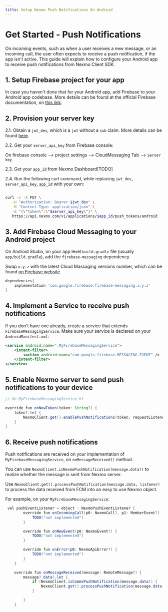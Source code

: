 ```yaml
---
title: Setup Nexmo Push Notifications On Android
---
```


# Get Started - Push Notifications

On incoming events, such as when a user receives a new message, or an incoming call, the user often expects to receive a push notification, if the app isn't active.
This guide will explain how to configure your Android app to receive push notifications from Nexmo Client SDK.

## 1. Setup Firebase project for your app

In case you haven't done that for your Android app, add Firebase to your Android app codebase.
More details can be found at the official Firebase documentation, on [this link]("https://firebase.google.com/docs/android/setup").

## 2. Provision your server key

2.1. Obtain a `jwt_dev`, which is a `jwt` without a `sub` claim. More details can be found [here](/setup/generate-test-credentials#3.-Generate-a-User-JWT).

2.2. Get your `server_api_key` from Firebase console:

On firebase console --> project settings --> CloudMessaging Tab --> `Server key`

2.3. Get your `app_id` from Nexmo Dashboard[TODO]

2.4. Run the following curl command, while replacing `jwt_dev`, `server_api_key`, `app_id` with your own:

```sh

curl -v -X PUT \
   -H "Authorization: Bearer $jwt_dev" \
   -H "Content-Type: application/json" \
   -d "{\"token\":\"$server_api_key\"}" \
   https://api.nexmo.com/v1/applications/$app_id/push_tokens/android

```

## 3. Add Firebase Cloud Messaging to your Android project

On Android Studio, on your app level `build.gradle` file (usually `app/build.gradle`), add the `firebase-messaging` dependency.

Swap `x.y.z` with the latest Cloud Massaging versions number, which can be found [on Firebase website]("https://firebase.google.com/support/release-notes/android")

```groovy
dependencies{
    implementation 'com.google.firebase:firebase-messaging:x.y.z'
}
```

## 4. Implement a Service to receive push notifications

If you don't have one already, create a service that extends `FirebaseMessagingService`. 
Make sure your service is declared on your `AndroidManifest.xml`:

```xml
<service android:name=".MyFirebaseMessagingService">
    <intent-filter>
        <action android:name="com.google.firebase.MESSAGING_EVENT" />
    </intent-filter>
</service>
```

## 5. Enable Nexmo server to send push notifications to your device

```java
// On MyFirebaseMessagingService.kt

override fun onNewToken(token: String?) {
    token?.let {
        NexmoClient.get().enablePushNotifications(token, requestListener)
    }
}

```

## 6. Receive push notifications

Push notifications are received on your implementation of `MyFirebaseMessagingService`, on `onMessageReceived()` method.

You can use `NexmoClient.isNexmoPushNotification(message.data))` to realize whether the message is sent from Nexmo server.

Use `NexmoClient.get().processPushNotification(message.data, listener)` to process the data received from FCM into an easy to use Nexmo object.


For example, on your `MyFirebaseMessagingService`:

```java
 val pushEventListener = object : NexmoPushEventListener {
        override fun onIncomingCall(p0: NexmoCall?, p1: MemberEvent?) {
            TODO("not implemented")
        }

        override fun onNewEvent(p0: NexmoEvent?) {
            TODO("not implemented")
        }

        override fun onError(p0: NexmoApiError?) {
            TODO("not implemented")
        }
    }

    override fun onMessageReceived(message: RemoteMessage?) {
        message?.data?.let {
            if (NexmoClient.isCommsPushNotification(message.data)) {
                NexmoClient.get().processPushNotification(message.data, pushEventListener)
            }

        }
    }

```
